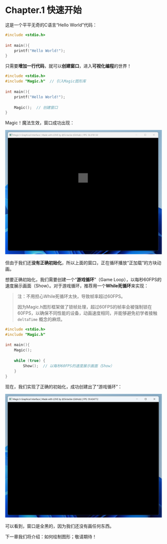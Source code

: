 # Chapter.1 快速开始

这是一个平平无奇的C语言“Hello World”代码：

```c
#include <stdio.h>

int main(){
	printf("Hello World!");
}
```

只需要**增加一行代码**，就可以**创建窗口**，进入**可视化编程**的世界！

```c
#include <stdio.h>
#include "Magic.h"  // 引入Magic图形库

int main(){
	printf("Hello World!");
	
	Magic();  // 创建窗口
}
```

Magic！魔法生效，窗口成功出现：

![FirstWindow](C01Intro.assets/FirstWindow.gif)

但由于我们还**没有正确初始化**，所以上面的窗口，正在循环播放“正加载”的方块动画。

想要正确初始化，我们需要创建一个“**游戏循环**”（Game Loop），以每秒60FPS的速度展示画面（Show）。对于游戏循环，推荐用一个**While死循环**来实现：

> 注：不用担心While死循环太快，导致帧率超过60FPS。
>
> 因为Magic.h图形框架做了锁帧处理，超过60FPS的帧率会被强制锁在60FPS，以确保不同性能的设备，动画速度相同，并能够避免初学者接触 `deltaTime` 概念的麻烦。

```c
#include <stdio.h>
#include "Magic.h"

int main(){
	Magic();
	
	while (true) {
		Show();  // 以每秒60FPS的速度展示画面（Show）
	}
}
```

现在，我们实现了正确的初始化，成功创建出了“游戏循环”：

![1733147093578](C01Intro.assets/1733147093578.png)

可以看到，窗口是全黑的，因为我们还没有画任何东西。

下一章我们将介绍：如何绘制图形；敬请期待！

